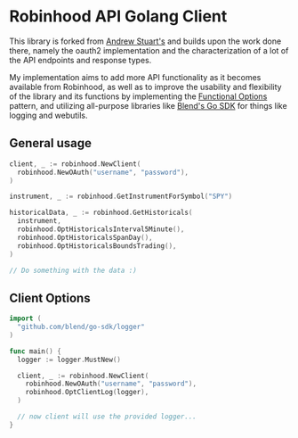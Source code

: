 # Robinhood API Golang Client

This library is forked from [Andrew Stuart's](https://github.com/andrewstuart/go-robinhood) and builds upon the work done there, namely
the oauth2 implementation and the characterization of a lot of the API endpoints and response types.

My implementation aims to add more API functionality as it becomes available from Robinhood, as well as to improve the usability
and flexibility of the library and its functions by implementing the [Functional Options](https://github.com/tmrts/go-patterns/blob/master/idiom/functional-options.md) pattern, and utilizing all-purpose libraries like [Blend's Go SDK](https://github.com/blend/go-sdk) for
things like logging and webutils.

## General usage

```go
client, _ := robinhood.NewClient(
  robinhood.NewOAuth("username", "password"),
)

instrument, _ := robinhood.GetInstrumentForSymbol("SPY")

historicalData, _ := robinhood.GetHistoricals(
  instrument,
  robinhood.OptHistoricalsInterval5Minute(),
  robinhood.OptHistoricalsSpanDay(),
  robinhood.OptHistoricalsBoundsTrading(),
)

// Do something with the data :)
```

## Client Options

```go
import (
  "github.com/blend/go-sdk/logger"
)

func main() {
  logger := logger.MustNew()

  client, _ := robinhood.NewClient(
    robinhood.NewOAuth("username", "password"),
    robinhood.OptClientLog(logger),
  )

  // now client will use the provided logger...
}
```
